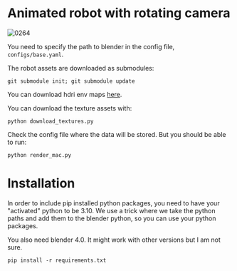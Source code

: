 # Animated robot with rotating camera

![0264](https://github.com/TontonTremblay/blender_robot_animation/assets/5629088/56272dd2-bb39-4396-9598-64888e8aacce)


You need to specify the path to blender in the config file, `configs/base.yaml`. 

The robot assets are downloaded as submodules: 
```
git submodule init; git submodule update
```

You can download hdri env maps [here](https://drive.google.com/file/d/1lp36MgTlS4OFaH0vdsTFhyGFJpQDY2YX/view?usp=drive_link).

You can download the texture assets with: 
```
python download_textures.py
```

Check the config file where the data will be stored. But you should be able to run: 
```
python render_mac.py
```

# Installation 
In order to include pip installed python packages, you need to have your "activated" python to be 3.10. We use a trick where we take the python paths and add them to the blender python, so you can use your python packages.  

You also need blender 4.0. It might work with other versions but I am not sure. 

```
pip install -r requirements.txt
```
